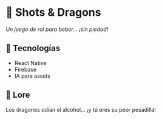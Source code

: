 # 🍺 Shots & Dragons  
*Un juego de rol para beber... ¡sin piedad!*  

## 🚀 Tecnologías  
- React Native  
- Firebase  
- IA para assets  

## 📜 Lore  
Los dragones odian el alcohol... ¡y tú eres su peor pesadilla!  
